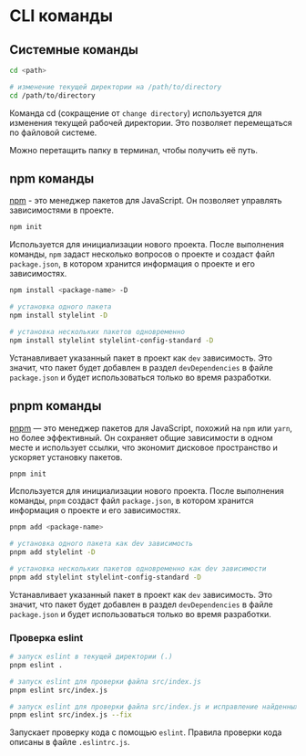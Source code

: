 # CLI команды

## Системные команды

```bash
cd <path>

# изменение текущей директории на /path/to/directory
cd /path/to/directory
```

Команда cd (сокращение от `change directory`) используется для изменения текущей рабочей директории. Это позволяет перемещаться по файловой системе.

Можно перетащить папку в терминал, чтобы получить её путь.

## npm команды

[npm](https://www.npmjs.com) - это менеджер пакетов для JavaScript. Он позволяет управлять зависимостями в проекте.

```bash
npm init
```

Используется для инициализации нового проекта. После выполнения команды, `npm` задаст несколько вопросов о проекте и создаст файл `package.json`, в котором хранится информация о проекте и его зависимостях.

```bash
npm install <package-name> -D

# установка одного пакета
npm install stylelint -D

# установка нескольких пакетов одновременно
npm install stylelint stylelint-config-standard -D
```

Устанавливает указанный пакет в проект как `dev` зависимость. Это значит, что пакет будет добавлен в раздел `devDependencies` в файле `package.json` и будет использоваться только во время разработки.

## pnpm команды

[pnpm](https://pnpm.io) — это менеджер пакетов для JavaScript, похожий на `npm` или `yarn`, но более эффективный. Он сохраняет общие зависимости в одном месте и использует ссылки, что экономит дисковое пространство и ускоряет установку пакетов.

```bash
pnpm init
```

Используется для инициализации нового проекта. После выполнения команды, `pnpm` создаст файл `package.json`, в котором хранится информация о проекте и его зависимостях.

```bash
pnpm add <package-name>

# установка одного пакета как dev зависимость
pnpm add stylelint -D

# установка нескольких пакетов одновременно как dev зависимости
pnpm add stylelint stylelint-config-standard -D
```

Устанавливает указанный пакет в проект как `dev` зависимость. Это значит, что пакет будет добавлен в раздел `devDependencies` в файле `package.json` и будет использоваться только во время разработки.

### Проверка eslint

```bash
# запуск eslint в текущей директории (.)
pnpm eslint .

# запуск eslint для проверки файла src/index.js
pnpm eslint src/index.js

# запуск eslint для проверки файла src/index.js и исправление найденных ошибок
pnpm eslint src/index.js --fix
```

Запускает проверку кода с помощью `eslint`. Правила проверки кода описаны в файле `.eslintrc.js`.